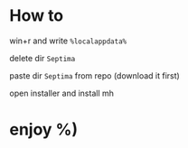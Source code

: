# How to
win+r and write `%localappdata%`

delete dir `Septima`

paste dir `Septima` from repo (download it first)

open installer and install mh

# enjoy %)
